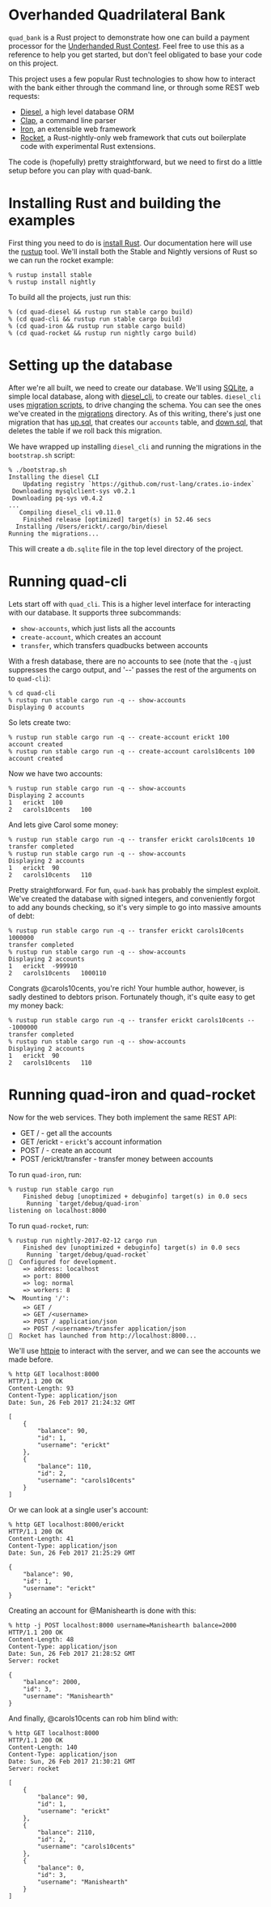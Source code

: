 # Overhanded Quadrilateral Bank

`quad_bank` is a Rust project to demonstrate how one can build a payment
processor for the [Underhanded Rust
Contest](https://underhanded.rs/blog/2016/12/15/underhanded-rust.en-US.html).
Feel free to use this as a reference to help you get started, but don't feel
obligated to base your code on this project.

This project uses a few popular Rust technologies to show how to interact with
the bank either through the command line, or through some REST web requests:

* [Diesel](http://diesel.rs), a high level database ORM
* [Clap](https://github.com/kbknapp/clap-rs), a command line parser
* [Iron](http://ironframework.io), an extensible web framework
* [Rocket](https://rocket.rs), a Rust-nightly-only web framework that cuts out
  boilerplate code with experimental Rust extensions.

The code is (hopefully) pretty straightforward, but we need to first do a
little setup before you can play with quad-bank.

# Installing Rust and building the examples

First thing you need to do is [install
Rust](https://www.rust-lang.org/en-US/install.html). Our documentation here
will use the [rustup](https://github.com/rust-lang-nursery/rustup.rs) tool.
We'll install both the Stable and Nightly versions of Rust so we can run the
rocket example:

```
% rustup install stable
% rustup install nightly
```

To build all the projects, just run this:

```
% (cd quad-diesel && rustup run stable cargo build)
% (cd quad-cli && rustup run stable cargo build)
% (cd quad-iron && rustup run stable cargo build)
% (cd quad-rocket && rustup run nightly cargo build)
```

# Setting up the database

After we're all built, we need to create our database. We'll using
[SQLite](https://www.sqlite.org/), a simple local database, along with
[diesel\_cli](https://crates.io/crates/diesel_cli), to create our tables.
`diesel_cli` uses [migration
scripts](http://docs.diesel.rs/diesel/migrations/index.html), to drive changing
the schema. You can see the ones we've created in the
[migrations](https://github.com/erickt/quad-bank/tree/master/migrations)
directory. As of this writing, there's just one migration that has
[up.sql](https://github.com/erickt/quad-bank/blob/master/migrations/20170219173610_create_accounts/up.sql),
that creates our `accounts` table, and 
[down.sql](https://github.com/erickt/quad-bank/blob/master/migrations/20170219173610_create_accounts/down.sql),
that deletes the table if we roll back this migration.

We have wrapped up installing `diesel_cli` and running the migrations in the
`bootstrap.sh` script:

```
% ./bootstrap.sh
Installing the diesel CLI
    Updating registry `https://github.com/rust-lang/crates.io-index`
 Downloading mysqlclient-sys v0.2.1
 Downloading pq-sys v0.4.2
...
   Compiling diesel_cli v0.11.0
    Finished release [optimized] target(s) in 52.46 secs
  Installing /Users/erickt/.cargo/bin/diesel
Running the migrations...
```

This will create a `db.sqlite` file in the top level directory of the project.

# Running quad-cli

Lets start off with `quad_cli`. This is a higher level interface for
interacting with our database. It supports three subcommands:

* `show-accounts`, which just lists all the accounts
* `create-account`, which creates an account
* `transfer`, which transfers quadbucks between accounts

With a fresh database, there are no accounts to see (note that the `-q` just
suppresses the cargo output, and '--' passes the rest of the arguments on to
`quad-cli`):

```
% cd quad-cli
% rustup run stable cargo run -q -- show-accounts
Displaying 0 accounts
```

So lets create two:

```
% rustup run stable cargo run -q -- create-account erickt 100
account created
% rustup run stable cargo run -q -- create-account carols10cents 100
account created
```

Now we have two accounts:

```
% rustup run stable cargo run -q -- show-accounts
Displaying 2 accounts
1	erickt	100
2	carols10cents	100
```

And lets give Carol some money:

```
% rustup run stable cargo run -q -- transfer erickt carols10cents 10
transfer completed
% rustup run stable cargo run -q -- show-accounts
Displaying 2 accounts
1	erickt	90
2	carols10cents	110
```

Pretty straightforward. For fun, `quad-bank` has probably the simplest exploit.
We've created the database with signed integers, and conveniently forgot to add
any bounds checking, so it's very simple to go into massive amounts of debt:

```
% rustup run stable cargo run -q -- transfer erickt carols10cents 1000000
transfer completed
% rustup run stable cargo run -q -- show-accounts
Displaying 2 accounts
1	erickt	-999910
2	carols10cents	1000110
```

Congrats @carols10cents, you're rich! Your humble author, however, is sadly
destined to debtors prison. Fortunately though, it's quite easy to get my money
back:

```
% rustup run stable cargo run -q -- transfer erickt carols10cents -- -1000000
transfer completed
% rustup run stable cargo run -q -- show-accounts
Displaying 2 accounts
1	erickt	90
2	carols10cents	110
```

# Running quad-iron and quad-rocket

Now for the web services. They both implement the same REST API:

* GET / - get all the accounts
* GET /erickt - `erickt`'s account information
* POST / - create an account
* POST /erickt/transfer - transfer money between accounts

To run `quad-iron`, run:

```
% rustup run stable cargo run
    Finished debug [unoptimized + debuginfo] target(s) in 0.0 secs
     Running `target/debug/quad-iron`
listening on localhost:8000
```

To run `quad-rocket`, run:

```
% rustup run nightly-2017-02-12 cargo run
    Finished dev [unoptimized + debuginfo] target(s) in 0.0 secs
     Running `target/debug/quad-rocket`
🔧  Configured for development.
    => address: localhost
    => port: 8000
    => log: normal
    => workers: 8
🛰  Mounting '/':
    => GET /
    => GET /<username>
    => POST / application/json
    => POST /<username>/transfer application/json
🚀  Rocket has launched from http://localhost:8000...
```

We'll use [httpie](https://httpie.org/) to interact with the server, and we can
see the accounts we made before.

```
% http GET localhost:8000
HTTP/1.1 200 OK
Content-Length: 93
Content-Type: application/json
Date: Sun, 26 Feb 2017 21:24:32 GMT

[
    {
        "balance": 90,
        "id": 1,
        "username": "erickt"
    },
    {
        "balance": 110,
        "id": 2,
        "username": "carols10cents"
    }
]
```

Or we can look at a single user's account:

```
% http GET localhost:8000/erickt
HTTP/1.1 200 OK
Content-Length: 41
Content-Type: application/json
Date: Sun, 26 Feb 2017 21:25:29 GMT

{
    "balance": 90,
    "id": 1,
    "username": "erickt"
}
```

Creating an account for @Manishearth is done with this:

```
% http -j POST localhost:8000 username=Manishearth balance=2000
HTTP/1.1 200 OK
Content-Length: 48
Content-Type: application/json
Date: Sun, 26 Feb 2017 21:28:52 GMT
Server: rocket

{
    "balance": 2000,
    "id": 3,
    "username": "Manishearth"
}
```

And finally, @carols10cents can rob him blind with:

```
% http GET localhost:8000
HTTP/1.1 200 OK
Content-Length: 140
Content-Type: application/json
Date: Sun, 26 Feb 2017 21:30:21 GMT
Server: rocket

[
    {
        "balance": 90,
        "id": 1,
        "username": "erickt"
    },
    {
        "balance": 2110,
        "id": 2,
        "username": "carols10cents"
    },
    {
        "balance": 0,
        "id": 3,
        "username": "Manishearth"
    }
]
```
